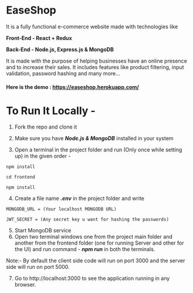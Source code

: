 # EaseShop

It is a fully functional e-commerce website made with technologies like
  
**Front-End - React + Redux**
  
**Back-End - Node.js, Express.js & MongoDB**

It is made with the purpose of helping businesses have an online presence
and to increase their sales. It includes features like product filtering,
input validation, password hashing and many more...

#### Here is the demo : https://easeshop.herokuapp.com/

# To Run It Locally - 

1) Fork the repo and clone it

2) Make sure you have ***Node.js & MongoDB*** installed in your system

3) Open a terminal in the project folder and run (Only once while setting up) in the given order -

```
npm install
  
cd frontend
  
npm install
```

4) Create a file name ***.env*** in the project folder and write

```
MONGODB_URL = (Your localhost MONGODB URL)
  
JWT_SECRET = (Any secret key u want for hashing the passwords)
```

5) Start MongoDB service
6) Open two terminal windows one from the project main folder and another 
from the frontend folder (one for running Server and other for the UI) and
run command - ***npm run*** in both the terminals.

Note:- By default the client side code will run on port 3000 and the server side will run on port 5000.

7) Go to http://localhost:3000 to see the application running in any browser.
